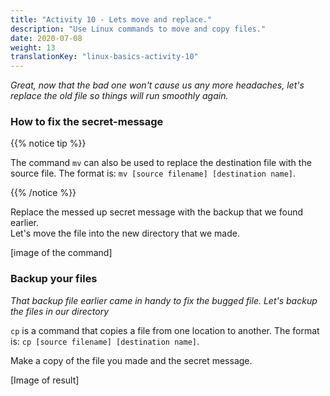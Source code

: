 ```yaml
---
title: "Activity 10 - Lets move and replace."
description: "Use Linux commands to move and copy files."
date: 2020-07-08
weight: 13
translationKey: "linux-basics-activity-10"
---
```


*Great, now that the bad one won't cause us any more headaches, let's replace the old file so things will run smoothly again.*

### How to fix the secret-message

{{% notice tip %}}

The command `mv` can also be used to replace the destination file with the source file.
The format is: `mv [source filename] [destination name]`.

{{% /notice %}}

Replace the messed up secret message with the backup that we found earlier.  
Let's move the file into the new directory that we made.

[image of the command]

### Backup your files

*That backup file earlier came in handy to fix the bugged file. Let's backup the files in our directory*

`cp` is a command that copies a file from one location to another.
The format is: `cp [source filename] [destination name]`.

Make a copy of the file you made and the secret message.

[Image of result]
